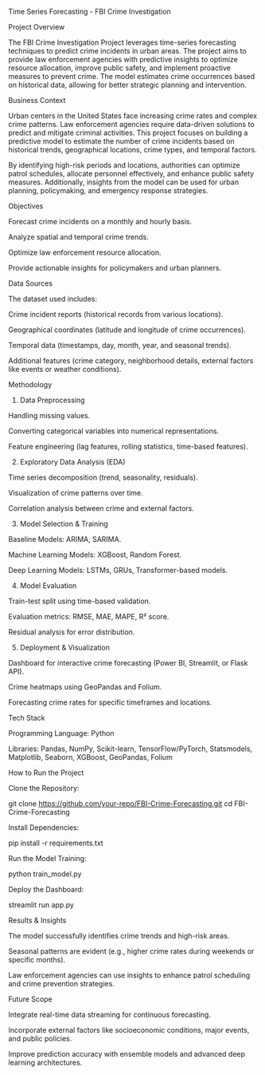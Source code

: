Time Series Forecasting - FBI Crime Investigation

Project Overview

The FBI Crime Investigation Project leverages time-series forecasting techniques to predict crime incidents in urban areas. The project aims to provide law enforcement agencies with predictive insights to optimize resource allocation, improve public safety, and implement proactive measures to prevent crime. The model estimates crime occurrences based on historical data, allowing for better strategic planning and intervention.

Business Context

Urban centers in the United States face increasing crime rates and complex crime patterns. Law enforcement agencies require data-driven solutions to predict and mitigate criminal activities. This project focuses on building a predictive model to estimate the number of crime incidents based on historical trends, geographical locations, crime types, and temporal factors.

By identifying high-risk periods and locations, authorities can optimize patrol schedules, allocate personnel effectively, and enhance public safety measures. Additionally, insights from the model can be used for urban planning, policymaking, and emergency response strategies.

Objectives

Forecast crime incidents on a monthly and hourly basis.

Analyze spatial and temporal crime trends.

Optimize law enforcement resource allocation.

Provide actionable insights for policymakers and urban planners.

Data Sources

The dataset used includes:

Crime incident reports (historical records from various locations).

Geographical coordinates (latitude and longitude of crime occurrences).

Temporal data (timestamps, day, month, year, and seasonal trends).

Additional features (crime category, neighborhood details, external factors like events or weather conditions).

Methodology

1. Data Preprocessing

Handling missing values.

Converting categorical variables into numerical representations.

Feature engineering (lag features, rolling statistics, time-based features).

2. Exploratory Data Analysis (EDA)

Time series decomposition (trend, seasonality, residuals).

Visualization of crime patterns over time.

Correlation analysis between crime and external factors.

3. Model Selection & Training

Baseline Models: ARIMA, SARIMA.

Machine Learning Models: XGBoost, Random Forest.

Deep Learning Models: LSTMs, GRUs, Transformer-based models.

4. Model Evaluation

Train-test split using time-based validation.

Evaluation metrics: RMSE, MAE, MAPE, R² score.

Residual analysis for error distribution.

5. Deployment & Visualization

Dashboard for interactive crime forecasting (Power BI, Streamlit, or Flask API).

Crime heatmaps using GeoPandas and Folium.

Forecasting crime rates for specific timeframes and locations.

Tech Stack

Programming Language: Python

Libraries: Pandas, NumPy, Scikit-learn, TensorFlow/PyTorch, Statsmodels, Matplotlib, Seaborn, XGBoost, GeoPandas, Folium



How to Run the Project

Clone the Repository:

git clone https://github.com/your-repo/FBI-Crime-Forecasting.git
cd FBI-Crime-Forecasting

Install Dependencies:

pip install -r requirements.txt

Run the Model Training:

python train_model.py

Deploy the Dashboard:

streamlit run app.py

Results & Insights

The model successfully identifies crime trends and high-risk areas.

Seasonal patterns are evident (e.g., higher crime rates during weekends or specific months).

Law enforcement agencies can use insights to enhance patrol scheduling and crime prevention strategies.

Future Scope

Integrate real-time data streaming for continuous forecasting.

Incorporate external factors like socioeconomic conditions, major events, and public policies.

Improve prediction accuracy with ensemble models and advanced deep learning architectures.

